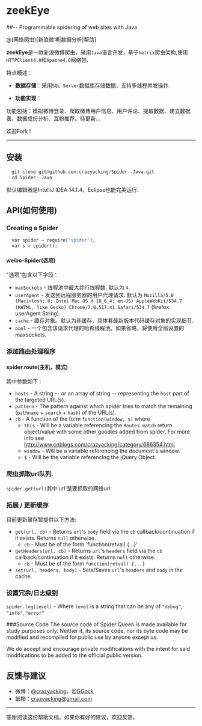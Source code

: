 # zeekEye
##-- Programmable spidering of web sites with Java

@(网络爬虫)[新浪微博|数据分析|帮助]

**zeekEye**是一款新浪微博爬虫，采用`Java`语言开发，基于`hetrix`爬虫架构,使用`HTTPClient4.0`和`Apache4.0`网络包.

特点概述：

- **数据存储**：采用`SQL Server`数据库存储数据，支持多线程并发操作.

- **功能实现**：

功能包括：模拟微博登录、爬取微博用户信息、用户评论、提取数据、建立数据表、数据成份分析、互粉推荐。待更新... 

欢迎Fork ! 

-------------------

## 安装

``` python
  git clone git@github.com:crazyacking/Spider--Java.git
  cd Spider--Java
```
默认编辑器是IntelliJ IDEA 14.1.4，Eclipse也能完美运行.
## API(如何使用)
### Creating a Spider
``` python
  var spider = require('spider');
  var s = spider();
```

#### weibo-Spider(选项)

"选项"包含以下字段：
* `maxSockets` - 线程池中最大并行线程数. 默认为 `4`.
* `userAgent` - 发送到远程服务器的用户代理请求. 默认为 `Mozilla/5.0 (Macintosh; U; Intel Mac OS X 10_6_4; en-US) AppleWebKit/534.7 (KHTML, like Gecko) Chrome/7.0.517.41 Safari/534.7` (firefox userAgent String).
* `cache` -  缓存对象。默认为非缓存，具体看最新版本代码缓存对象的实现细节.
* `pool` - 一个包含该请求代理的哈希线程池。如果省略，将使用全局设置的maxsockets.

### 添加路由处理程序

#### spider.route(主机，模式)
其中参数如下 :

* `hosts` - A string -- or an array of string -- representing the `host` part of the targeted URL(s).
* `pattern` - The pattern against which spider tries to match the remaining (`pathname` + `search` + `hash`) of the URL(s).
* `cb` - A function of the form `function(window, $)` where
  * `this` - Will be a variable referencing the `Routes.match` return object/value with some other goodies added from spider. For more info see http://www.cnblogs.com/crazyacking/category/686354.html
  * `window` - Will be a variable referencing the document's window.
  * `$` - Will be the variable referencing the jQuery Object.

### 爬虫抓取url队列.

`spider.get(url)`其中'url'是要抓取的网络url.

### 拓展 / 更新缓存

目前更新缓存暂提供以下方法:

* `get(url, cb)` - Returns `url`'s `body` field via the `cb` callback/continuation if it exists. Returns `null` otherwise.
  * `cb` - Must be of the form `function(retval) {...}'
* `getHeaders(url, cb)` - Returns `url`'s `headers` field via the `cb` callback/continuation if it exists. Returns `null` otherwise.
  * `cb` - Must be of the form `function(retval) {...}`
* `set(url, headers, body)` - Sets/Saves `url`'s `headers` and `body` in the cache.

### 设置冗余/日志级别
`spider.log(level)` - Where `level` is a string that can be any of `"debug"`, `"info"`, `"error"`

###Source Code
The source code of Spider Queen is made available for study purposes only. Neither it, its source code, nor its byte code may be modified and recompiled for public use by anyone except us.

We do accept and encourage private modifications with the intent for said modifications to be added to the official public version.


## 反馈与建议
- 微博：[@crazyacking](http://weibo.com/u/3736544454)，[@GGock](http://weibo.com/ggock "crazyacking")
- 邮箱：<crazyacking@gmail.com>

---------
感谢阅读这份帮助文档。如果你有好的建议，欢迎反馈。

